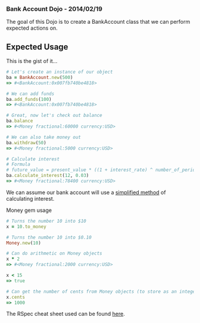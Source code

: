 ### Bank Account Dojo - 2014/02/19
The goal of this Dojo is to create a BankAccount class that we can perform expected actions on.

## Expected Usage
This is the gist of it...
```ruby
# Let's create an instance of our object
ba = BankAccount.new(500)
=> #<BankAccount:0x007fb740be4818>

# We can add funds
ba.add_funds(100)
=> #<BankAccount:0x007fb740be4818>

# Great, now let's check out balance
ba.balance
=> #<Money fractional:60000 currency:USD>

# We can also take money out
ba.withdraw(50)
=> #<Money fractional:5000 currency:USD>

# Calculate interest
# Formula
# future_value = present_value * ((1 + interest_rate) ^ number_of_periods)
ba.calculate_interest(12, 0.03)
=> #<Money fractional:78400 currency:USD>
```

We can assume our bank account will use a [simplified method](http://en.wikipedia.org/wiki/Compound_interest#Simplified_calculation) of calculating interest.


Money gem usage
```ruby
# Turns the number 10 into $10
x = 10.to_money

# Turns the number 10 into $0.10
Money.new(10)

# Can do arithmetic on Money objects
x * 2
=> #<Money fractional:2000 currency:USD>

x < 15
=> true

# Can get the number of cents from Money objects (to store as an integer, perhaps)
x.cents
=> 1000
```

The RSpec cheat sheet used can be found [here](http://www.anchor.com.au/blog/2013/03/updated-rspec-cheatsheet/).
